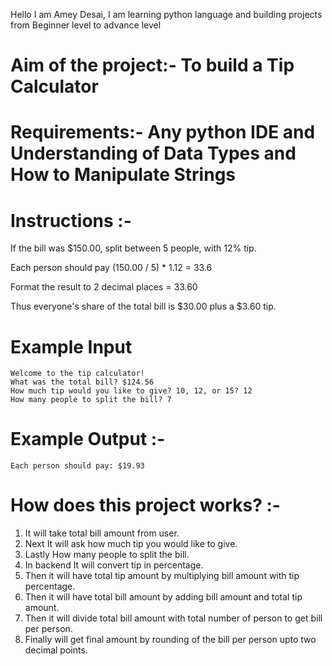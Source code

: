 Hello I am Amey Desai, I am learning python language and building projects from Beginner level to advance level

# Aim of the project:- To build a Tip Calculator

# Requirements:- Any python IDE and Understanding of Data Types and How to Manipulate Strings

# Instructions :- 

If the bill was $150.00, split between 5 people, with 12% tip. 

Each person should pay (150.00 / 5) * 1.12 = 33.6

Format the result to 2 decimal places = 33.60

Thus everyone's share of the total bill is $30.00 plus a $3.60 tip.

# Example Input

```
Welcome to the tip calculator!
What was the total bill? $124.56
How much tip would you like to give? 10, 12, or 15? 12
How many people to split the bill? 7
```

# Example Output :- 
```
Each person should pay: $19.93
```

# How does this project works? :- 

 1. It will take total bill amount from user.
 2. Next It will ask how much tip you would like to give.
 3. Lastly How many people to split the bill.
 4. In backend It will convert tip in percentage.
 5. Then it will have total tip amount by multiplying bill amount with tip percentage.
 6. Then it will have total bill amount by adding bill amount and total tip amount.
 7. Then it will divide total bill amount with total number of person to get bill per person.
 8. Finally will get final amount by rounding of the bill per person upto two decimal points.